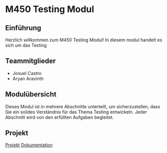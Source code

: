 # M450 Testing Modul

## Einführung

Herzlich willkommen zum M450 Testing Modul! In diesem modul handelt es sich um das Testing
## Teammitglieder

- Josuel Castro
- Aryan Aravinth

## Modulübersicht

Dieses Modul ist in mehrere Abschnitte unterteilt, um sicherzustellen, dass Sie ein solides Verständnis für das Thema Testing entwickeln. Jeder Abschnitt wird von den erfüllten Aufgaben begleitet.

## Projekt

[Projekt](https://github.com/JosuelCastro/M450_AravinthCastro/tree/main/Project)
[Dokumentation](https://docs.google.com/document/d/1-Qi--KnuwT_QDi3vDtWFlPaYekmrV4RaM3eJXnIXkOQ/edit?usp=sharing)

